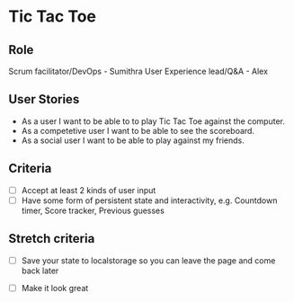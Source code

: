# Tic Tac Toe


## Role

Scrum facilitator/DevOps - Sumithra
User Experience lead/Q&A  - Alex

## User Stories

- As a user I want to be able to to play Tic Tac Toe against the computer.
- As a competetive user I want to be able to see the scoreboard.
- As a social user I want to be able to play against my friends. 

## Criteria
 - [ ] Accept at least 2 kinds of user input
  - [ ] Have some form of persistent state and interactivity, e.g.
        Countdown timer, 
        Score tracker,
        Previous guesses

## Stretch criteria

- [ ] Save your state to localstorage so you can leave the page and come back later
   
- [ ] Make it look great

    

